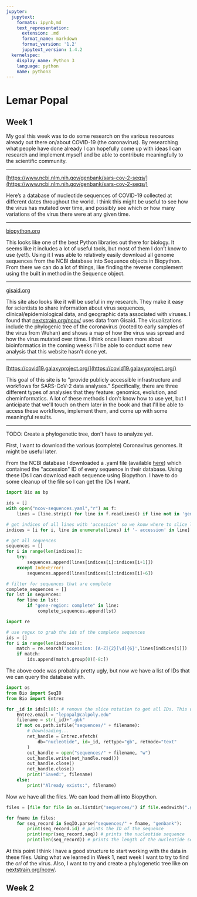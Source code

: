 ```yaml
---
jupyter:
  jupytext:
    formats: ipynb,md
    text_representation:
      extension: .md
      format_name: markdown
      format_version: '1.2'
      jupytext_version: 1.4.2
  kernelspec:
    display_name: Python 3
    language: python
    name: python3
---
```


# Lemar Popal

## Week 1
My goal this week was to do some research on the various resources already out there on/about COVID-19 (the coronavirus). By researching what people have done already I can hopefully come up with ideas I can research and implement myself and be able to contribute meaningfully to the scientific community. 

---

[https://www.ncbi.nlm.nih.gov/genbank/sars-cov-2-seqs/](https://www.ncbi.nlm.nih.gov/genbank/sars-cov-2-seqs/)

Here’s a database of nucleotide sequences of COVID-19 collected at different dates throughout the world. I think this might be useful to see how the virus has mutated over time, and possibly see which or how many variations of the virus there were at any given time. 

---

[biopython.org](biopython.org)

This looks like one of the best Python libraries out there for biology. It seems like it includes a lot of useful tools, but most of them I don’t know to use (yet!). Using it I was able to relatively easily download all genome sequences from the NCBI database into Sequence objects in Biopython. From there we can do a lot of things, like finding the reverse complement using the built in method in the Sequence object. 

---

[gisaid.org](https://www.gisaid.org/)

This site also looks like it will be useful in my research. They make it easy for scientists to share information about virus sequences, clinical/epidemiological data, and geographic data associated with viruses. I found that [nextstrain.org/ncov/](https://nextstrain.org/ncov/) uses data from Gisaid. The visualizations include the phylogenic tree of the coronavirus (rooted to early samples of the virus from Wuhan) and shows a map of how the virus was spread and how the virus mutated over ttime. I think once I learn more about bioinformatics in the coming weeks I'll be able to conduct some new analysis that this website hasn't done yet. 

---
[https://covid19.galaxyproject.org/](https://covid19.galaxyproject.org/)

This goal of this site is to "provide publicly accessible infrastructure and workflows for SARS-CoV-2 data analyses." Specifically, there are three different types of analysies that they feature: genomics, evolution, and cheminformatics. A lot of these methods I don't know how to use yet, but I anticipate that we'll touch on them later in the book and that I'll be able to access these workflows, implement them, and come up with some meaningful results. 

---

TODO: Create a phylogenetic tree, don't have to analyze yet.


First, I want to download the various (complete) Coronavirus genomes. It might be useful later.

From the NCBI database I downloaded a .yaml file (available [here](https://www.ncbi.nlm.nih.gov/core/assets/genbank/files/ncov-sequences.yaml)) which contained the "accession" ID of every sequence in their database. Using these IDs I can download each sequence using Biopython. I have to do some cleanup of the file so I can get the IDs I want. 

```python
import Bio as bp
```

```python
ids = []
with open("ncov-sequences.yaml","r") as f:
    lines = [line.strip() for line in f.readlines() if line not in 'genbank-sequences:\n'][1:]
```

```python
# get indices of all lines with 'accession' so we know where to slice list
indices = [i for i, line in enumerate(lines) if '- accession' in line]
```

```python
# get all sequences
sequences = []
for i in range(len(indices)):
    try:
        sequences.append(lines[indices[i]:indices[i+1]])
    except IndexError:
        sequences.append(lines[indices[i]:indices[i]+6])
```

```python
# filter for sequences that are complete
complete_sequences = []
for lst in sequences:
    for line in lst:
        if "gene-region: complete" in line:
            complete_sequences.append(lst)
```

```python
import re

# use regex to grab the ids of the complete sequences
ids = []
for i in range(len(indices)):
    match = re.search('accession: [A-Z]{2}[\d]{6}',lines[indices[i]])
    if match:
        ids.append(match.group(0)[-8:])
```

The above code was probably pretty ugly, but now we have a list of IDs that we can query the database with. 

```python
import os
from Bio import SeqIO
from Bio import Entrez

for _id in ids[:10]: # remove the slice notation to get all IDs. This will only grab first 10 sequences. 
    Entrez.email = "lepopal@calpoly.edu"  
    filename = str(_id)+".gbk"
    if not os.path.isfile("sequences/" + filename):
        # Downloading...
        net_handle = Entrez.efetch(
            db="nucleotide", id=_id, rettype="gb", retmode="text"
        )
        out_handle = open("sequences/" + filename, "w")
        out_handle.write(net_handle.read())
        out_handle.close()
        net_handle.close()
        print("Saved:", filename)
    else:
        print("Already exists:", filename)
```

Now we have all the files. We can load them all into Biopython. 

```python
files = [file for file in os.listdir("sequences/") if file.endswith(".gbk")]

for fname in files:
    for seq_record in SeqIO.parse("sequences/" + fname, "genbank"):
        print(seq_record.id) # prints the ID of the sequence
        print(repr(seq_record.seq)) # prints the nucleotide sequence
        print(len(seq_record)) # prints the length of the nucleotide sequence
```

At this point I think I have a good structure to start working with the data in these files. Using what we learned in Week 1, next week I want to try to find the *ori* of the virus. Also, I want to try and create a phylogenetic tree like on [nextstrain.org/ncov/](https://nextstrain.org/ncov/). 


## Week 2

```python

```
